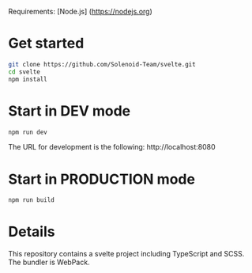Requirements: [Node.js] (https://nodejs.org)

# Get started

```bash
git clone https://github.com/Solenoid-Team/svelte.git
cd svelte
npm install
```

# Start in DEV mode

```bash
npm run dev
```

The URL for development is the following: http://localhost:8080

# Start in PRODUCTION mode

```bash
npm run build
```

# Details

This repository contains a svelte project including TypeScript and SCSS.
The bundler is WebPack.
